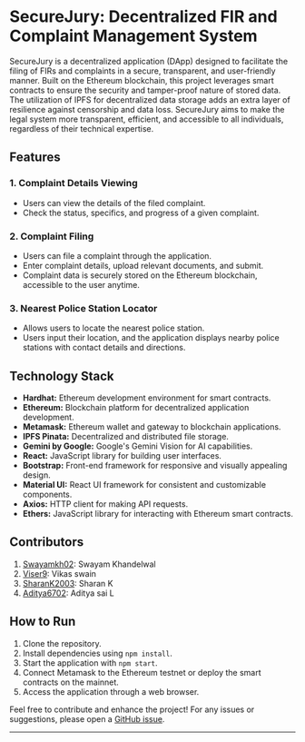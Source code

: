 # SecureJury: Decentralized FIR and Complaint Management System

SecureJury is a decentralized application (DApp) designed to facilitate the filing of FIRs and complaints in a secure, transparent, and user-friendly manner. Built on the Ethereum blockchain, this project leverages smart contracts to ensure the security and tamper-proof nature of stored data. The utilization of IPFS for decentralized data storage adds an extra layer of resilience against censorship and data loss. SecureJury aims to make the legal system more transparent, efficient, and accessible to all individuals, regardless of their technical expertise.

## Features

### 1. Complaint Details Viewing
- Users can view the details of the filed complaint.
- Check the status, specifics, and progress of a given complaint.

### 2. Complaint Filing
- Users can file a complaint through the application.
- Enter complaint details, upload relevant documents, and submit.
- Complaint data is securely stored on the Ethereum blockchain, accessible to the user anytime.

### 3. Nearest Police Station Locator
- Allows users to locate the nearest police station.
- Users input their location, and the application displays nearby police stations with contact details and directions.

## Technology Stack

- **Hardhat:** Ethereum development environment for smart contracts.
- **Ethereum:** Blockchain platform for decentralized application development.
- **Metamask:** Ethereum wallet and gateway to blockchain applications.
- **IPFS Pinata:** Decentralized and distributed file storage.
- **Gemini by Google:** Google's Gemini Vision for AI capabilities.
- **React:** JavaScript library for building user interfaces.
- **Bootstrap:** Front-end framework for responsive and visually appealing design.
- **Material UI:** React UI framework for consistent and customizable components.
- **Axios:** HTTP client for making API requests.
- **Ethers:** JavaScript library for interacting with Ethereum smart contracts.

## Contributors

1. [Swayamkh02](#): Swayam Khandelwal
2. [Viser9](#): Vikas swain
3. [SharanK2003](#): Sharan K
4. [Aditya6702](#): Aditya sai L

## How to Run

1. Clone the repository.
2. Install dependencies using `npm install`.
3. Start the application with `npm start`.
4. Connect Metamask to the Ethereum testnet or deploy the smart contracts on the mainnet.
5. Access the application through a web browser.

Feel free to contribute and enhance the project! For any issues or suggestions, please open a [GitHub issue](#).

---
